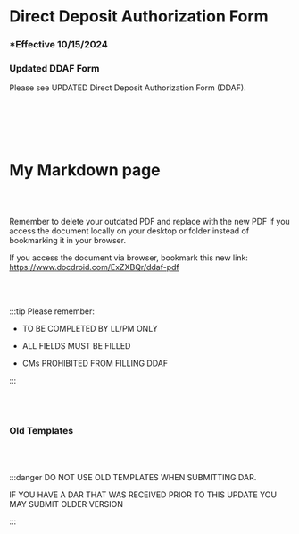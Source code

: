 # Direct Deposit Authorization Form

### \*Effective 10/15/2024

### Updated DDAF Form

Please see UPDATED Direct Deposit Authorization Form (DDAF).

<br></br>
<br></br>

# My Markdown page

<br></br>

Remember to delete your outdated PDF and replace with the new PDF if you access the document locally on your
desktop or folder instead of bookmarking it in your browser.

If you access the document via browser, bookmark this new link: https://www.docdroid.com/ExZXBQr/ddaf-pdf

<br></br>

:::tip Please remember:

- TO BE COMPLETED BY LL/PM ONLY

- ALL FIELDS MUST BE FILLED

- CMs PROHIBITED FROM FILLING DDAF

:::

<br></br>

### Old Templates

<br></br>

:::danger DO NOT USE OLD TEMPLATES WHEN SUBMITTING DAR.

IF YOU HAVE A DAR THAT WAS RECEIVED PRIOR TO THIS UPDATE YOU MAY SUBMIT OLDER VERSION

:::

<br></br>
